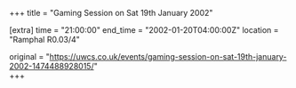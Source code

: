 +++
title = "Gaming Session on Sat 19th January 2002"

[extra]
time = "21:00:00"
end_time = "2002-01-20T04:00:00Z"
location = "Ramphal R0.03/4"

original = "https://uwcs.co.uk/events/gaming-session-on-sat-19th-january-2002-1474488928015/"    
+++




